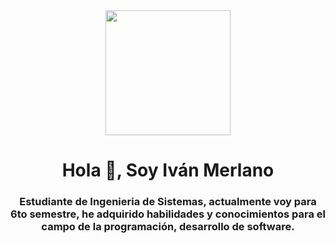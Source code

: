 <div id="header" align="center">
    <img src="https://media.giphy.com/media/MeJgB3yMMwIaHmKD4z/giphy.gif" width="200">
    <h1 align="center">Hola 👋, Soy Iván Merlano</h1>
    <h3 align="center">Estudiante de Ingenieria de Sistemas, actualmente voy para 6to semestre, he adquirido habilidades y conocimientos para el campo de la programación, desarrollo de software.</h3>
</div>
